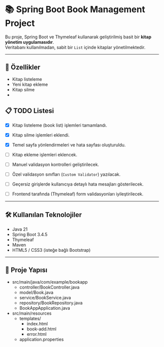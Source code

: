 # 📚 Spring Boot Book Management Project

Bu proje, Spring Boot ve Thymeleaf kullanarak geliştirilmiş basit bir **kitap yönetim uygulamasıdır**.  
Veritabanı kullanılmadan, sabit bir `List` içinde kitaplar yönetilmektedir.

---

## 🚀 Özellikler

- Kitap listeleme
- Yeni kitap ekleme
- Kitap silme
- 
## 📋 TODO Listesi

- [x] Kitap listeleme (book list) işlemleri tamamlandı.
- [x] Kitap silme işlemleri eklendi.
- [x] Temel sayfa yönlendirmeleri ve hata sayfası oluşturuldu.
- [ ] Kitap ekleme işlemleri eklencek.
- [ ] Manuel validasyon kontrolleri geliştirilecek.
- [ ] Özel validasyon sınıfları (`Custom Validator`) yazılacak.
- [ ] Geçersiz girişlerde kullanıcıya detaylı hata mesajları gösterilecek.
- [ ] Frontend tarafında (Thymeleaf) form validasyonları iyileştirilecek.


---

## 🛠️ Kullanılan Teknolojiler

- Java 21
- Spring Boot 3.4.5
- Thymeleaf
- Maven
- HTML5 / CSS3 (isteğe bağlı Bootstrap)

---

## 📂 Proje Yapısı

- src/main/java/com/example/bookapp
    - controller/BookController.java
    - model/Book.java
    - service/BookService.java
    - repository/BookRepository.java
    - BookAppApplication.java
- src/main/resources
    - templates/
        - index.html
        - book-add.html
        - error.html
    - application.properties
